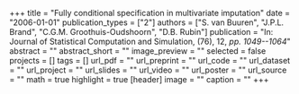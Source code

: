 +++
title = "Fully conditional specification in multivariate imputation"
date = "2006-01-01"
publication_types = ["2"]
authors = ["S. van Buuren", "J.P.L. Brand", "C.G.M. Groothuis-Oudshoorn", "D.B. Rubin"]
publication = "In: Journal of Statistical Computation and Simulation, (76), 12, _pp. 1049--1064_"
abstract = ""
abstract_short = ""
image_preview = ""
selected = false
projects = []
tags = []
url_pdf = ""
url_preprint = ""
url_code = ""
url_dataset = ""
url_project = ""
url_slides = ""
url_video = ""
url_poster = ""
url_source = ""
math = true
highlight = true
[header]
image = ""
caption = ""
+++
